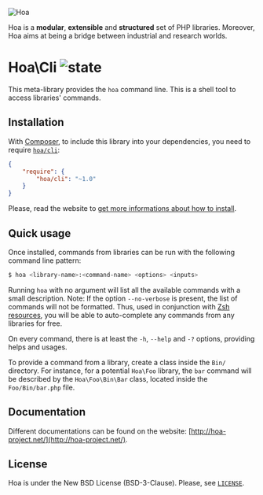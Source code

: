 ![Hoa](http://static.hoa-project.net/Image/Hoa_small.png)

Hoa is a **modular**, **extensible** and **structured** set of PHP libraries.
Moreover, Hoa aims at being a bridge between industrial and research worlds.

# Hoa\Cli ![state](http://central.hoa-project.net/State/Cli)

This meta-library provides the `hoa` command line. This is a shell tool to
access libraries' commands.

## Installation

With [Composer](http://getcomposer.org/), to include this library into your
dependencies, you need to require
[`hoa/cli`](https://packagist.org/packages/hoa/cli):

```json
{
    "require": {
        "hoa/cli": "~1.0"
    }
}
```

Please, read the website to [get more informations about how to
install](http://hoa-project.net/Source.html).

## Quick usage

Once installed, commands from libraries can be run with the following command
line pattern:

```sh
$ hoa <library-name>:<command-name> <options> <inputs>
```

Running `hoa` with no argument will list all the available commands with a small
description. Note: If the option `--no-verbose` is present, the list of commands
will not be formatted. Thus, used in conjunction with [Zsh
resources](http://central.hoa-project.net/Resource/Contributions/Zsh/Hoa), you
will be able to auto-complete any commands from any libraries for free.

On every command, there is at least the `-h`, `--help` and `-?` options,
providing helps and usages.

To provide a command from a library, create a class inside the `Bin/` directory.
For instance, for a potential `Hoa\Foo` library, the `bar` command will be
described by the `Hoa\Foo\Bin\Bar` class, located inside the `Foo/Bin/bar.php`
file.

## Documentation

Different documentations can be found on the website:
[http://hoa-project.net/](http://hoa-project.net/).

## License

Hoa is under the New BSD License (BSD-3-Clause). Please, see
[`LICENSE`](http://hoa-project.net/LICENSE).

